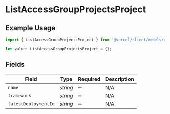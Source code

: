 # ListAccessGroupProjectsProject

## Example Usage

```typescript
import { ListAccessGroupProjectsProject } from '@vercel/client/models/operations';

let value: ListAccessGroupProjectsProject = {};
```

## Fields

| Field                | Type     | Required           | Description |
| -------------------- | -------- | ------------------ | ----------- |
| `name`               | _string_ | :heavy_minus_sign: | N/A         |
| `framework`          | _string_ | :heavy_minus_sign: | N/A         |
| `latestDeploymentId` | _string_ | :heavy_minus_sign: | N/A         |
